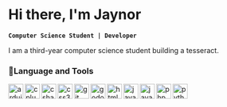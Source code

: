 # Hi there, I'm Jaynor

**`Computer Science Student | Developer`** 

I am a third-year computer science student building a tesseract.

### 🧰Language and Tools

<img align="left" alt="arduino" width="30px" src="https://cdn.jsdelivr.net/gh/devicons/devicon@latest/icons/arduino/arduino-original.svg" />
<img align="left" alt="cplusplus" width="30px" src="https://cdn.jsdelivr.net/gh/devicons/devicon@latest/icons/cplusplus/cplusplus-original.svg" />
<img align="left" alt="csharp" width="30px" src="https://cdn.jsdelivr.net/gh/devicons/devicon@latest/icons/csharp/csharp-original.svg" />
<img align="left" alt="css3" width="30px" src="https://cdn.jsdelivr.net/gh/devicons/devicon@latest/icons/css3/css3-original.svg" />
<img align="left" alt="git" width="30px" src="https://cdn.jsdelivr.net/gh/devicons/devicon@latest/icons/git/git-original.svg" />
<img align="left" alt="godot" width="30px" src="https://cdn.jsdelivr.net/gh/devicons/devicon@latest/icons/godot/godot-original.svg" />
<img align="left" alt="html5" width="30px" src="https://cdn.jsdelivr.net/gh/devicons/devicon@latest/icons/html5/html5-original.svg" />
<img align="left" alt="java" width="30px" src="https://cdn.jsdelivr.net/gh/devicons/devicon@latest/icons/java/java-original.svg" />
<img align="left" alt="javascript" width="30px" src="https://cdn.jsdelivr.net/gh/devicons/devicon@latest/icons/javascript/javascript-original.svg" />
<img align="left" alt="php" width="30px" src="https://cdn.jsdelivr.net/gh/devicons/devicon@latest/icons/php/php-original.svg" />
<img align="left" alt="python" width="30px" src="https://cdn.jsdelivr.net/gh/devicons/devicon@latest/icons/python/python-original.svg" />
<br/>
